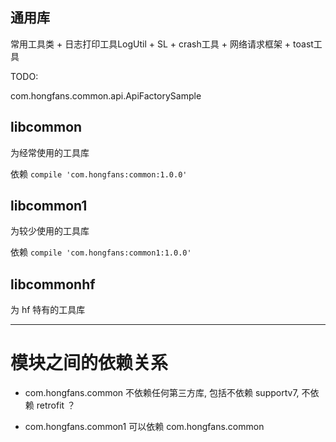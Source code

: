 ## 通用库

常用工具类 + 日志打印工具LogUtil + SL + crash工具 + 网络请求框架 + toast工具


TODO:

com.hongfans.common.api.ApiFactorySample



## libcommon
为经常使用的工具库

依赖
`compile 'com.hongfans:common:1.0.0'`


## libcommon1
为较少使用的工具库

依赖
`compile 'com.hongfans:common1:1.0.0'`

## libcommonhf
为 hf 特有的工具库

---

# 模块之间的依赖关系
* com.hongfans.common 不依赖任何第三方库, 包括不依赖 supportv7,
不依赖 retrofit ？

* com.hongfans.common1 可以依赖 com.hongfans.common